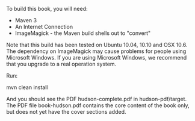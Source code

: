 To build this book, you will need:

  - Maven 3
  - An Internet Connection
  - ImageMagick - the Maven build shells out to "convert"
  
Note that this build has been tested on Ubuntu 10.04, 10.10 and OSX 10.6. The dependency on ImageMagick may cause
problems for people using Microsoft Windows.   If you are using Microsoft Windows, we recommend that you upgrade to a real operation system.

Run:

   mvn clean install

And you should see the PDF hudson-complete.pdf in hudson-pdf/target. The PDF file book-hudson.pdf contains the core
content of the book only, but does not yet have the cover sections added.